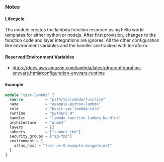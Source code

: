 ### Notes

#### Lifecycle
Ths module creates the lambda function resource using hello world templates for either python or nodejs. After first
provision, changes to the function code and layer integrations are ignores. All the other configuration like environment
variables and the handler are tracked with terraform.

#### Reserved Environment Variables
- https://docs.aws.amazon.com/lambda/latest/dg/configuration-envvars.html#configuration-envvars-runtime

#### Example
```terraform
module "test-lambda" {
  source          = "path/to/lambda/function"
  name            = "example-python-lambda"
  role            = "basic-vpc-lambda-role"
  runtime         = "python3.9"
  handler         = "lambda_function.lambda_handler"
  architecture    = "arm64"
  layers          = []
  subnets         = ["subnet-tbd"]
  security_groups = ["sg-tbd"]
  environment = {
    atlas_host = "test-pe-0.example.mongodb.net"
  }
}
```
